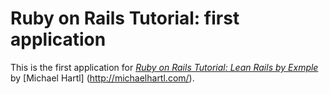 # Ruby on Rails Tutorial: first application

This is the first application for
[*Ruby on Rails Tutorial:  Lean Rails by Exmple*](http://railstutorial.org/)
by [Michael Hartl] (http://michaelhartl.com/).